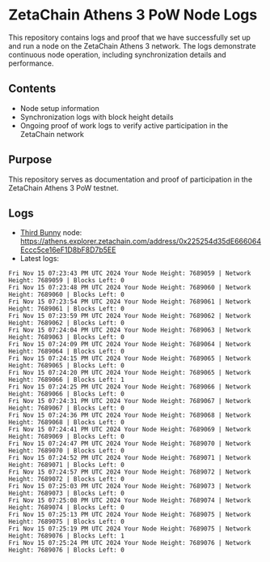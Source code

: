 # ZetaChain Athens 3 PoW Node Logs
This repository contains logs and proof that we have successfully set up and run a node on the ZetaChain Athens 3 network. The logs demonstrate continuous node operation, including synchronization details and performance.

## Contents
- Node setup information
- Synchronization logs with block height details
- Ongoing proof of work logs to verify active participation in the ZetaChain network

## Purpose
This repository serves as documentation and proof of participation in the ZetaChain Athens 3 PoW testnet.

## Logs

- [Third Bunny](https://thirdbunny.xyz/) node: https://athens.explorer.zetachain.com/address/0x225254d35dE666064Eccc5ce16eF1D8bF8D7b5EE
- Latest logs:
```
Fri Nov 15 07:23:43 PM UTC 2024 Your Node Height: 7689059 | Network Height: 7689059 | Blocks Left: 0
Fri Nov 15 07:23:48 PM UTC 2024 Your Node Height: 7689060 | Network Height: 7689060 | Blocks Left: 0
Fri Nov 15 07:23:54 PM UTC 2024 Your Node Height: 7689061 | Network Height: 7689061 | Blocks Left: 0
Fri Nov 15 07:23:59 PM UTC 2024 Your Node Height: 7689062 | Network Height: 7689062 | Blocks Left: 0
Fri Nov 15 07:24:04 PM UTC 2024 Your Node Height: 7689063 | Network Height: 7689063 | Blocks Left: 0
Fri Nov 15 07:24:09 PM UTC 2024 Your Node Height: 7689064 | Network Height: 7689064 | Blocks Left: 0
Fri Nov 15 07:24:15 PM UTC 2024 Your Node Height: 7689065 | Network Height: 7689065 | Blocks Left: 0
Fri Nov 15 07:24:20 PM UTC 2024 Your Node Height: 7689065 | Network Height: 7689066 | Blocks Left: 1
Fri Nov 15 07:24:25 PM UTC 2024 Your Node Height: 7689066 | Network Height: 7689066 | Blocks Left: 0
Fri Nov 15 07:24:31 PM UTC 2024 Your Node Height: 7689067 | Network Height: 7689067 | Blocks Left: 0
Fri Nov 15 07:24:36 PM UTC 2024 Your Node Height: 7689068 | Network Height: 7689068 | Blocks Left: 0
Fri Nov 15 07:24:41 PM UTC 2024 Your Node Height: 7689069 | Network Height: 7689069 | Blocks Left: 0
Fri Nov 15 07:24:47 PM UTC 2024 Your Node Height: 7689070 | Network Height: 7689070 | Blocks Left: 0
Fri Nov 15 07:24:52 PM UTC 2024 Your Node Height: 7689071 | Network Height: 7689071 | Blocks Left: 0
Fri Nov 15 07:24:57 PM UTC 2024 Your Node Height: 7689072 | Network Height: 7689072 | Blocks Left: 0
Fri Nov 15 07:25:03 PM UTC 2024 Your Node Height: 7689073 | Network Height: 7689073 | Blocks Left: 0
Fri Nov 15 07:25:08 PM UTC 2024 Your Node Height: 7689074 | Network Height: 7689074 | Blocks Left: 0
Fri Nov 15 07:25:13 PM UTC 2024 Your Node Height: 7689075 | Network Height: 7689075 | Blocks Left: 0
Fri Nov 15 07:25:19 PM UTC 2024 Your Node Height: 7689075 | Network Height: 7689076 | Blocks Left: 1
Fri Nov 15 07:25:24 PM UTC 2024 Your Node Height: 7689076 | Network Height: 7689076 | Blocks Left: 0
```
